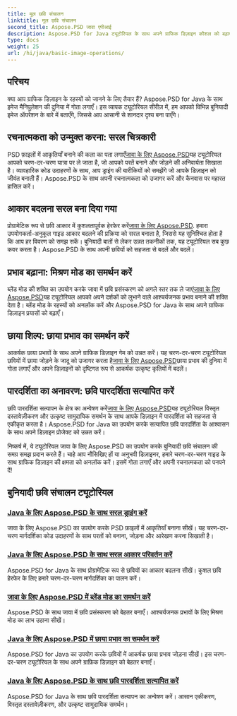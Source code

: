 ```yaml
---
title: मूल छवि संचालन
linktitle: मूल छवि संचालन
second_title: Aspose.PSD जावा एपीआई
description: Aspose.PSD for Java ट्यूटोरियल के साथ अपने ग्राफिक डिज़ाइन कौशल को बढ़ाएँ। चरण-दर-चरण मार्गदर्शिका में ड्राइंग, आकार बदलना, ब्लेंड मोड और पारदर्शिता सत्यापन सीखें।
type: docs
weight: 25
url: /hi/java/basic-image-operations/
---
```


## परिचय

क्या आप ग्राफिक डिज़ाइन के रहस्यों को जानने के लिए तैयार हैं? Aspose.PSD for Java के साथ इमेज मैनिपुलेशन की दुनिया में गोता लगाएँ। इस व्यापक ट्यूटोरियल सीरीज़ में, हम आपको विभिन्न बुनियादी इमेज ऑपरेशन के बारे में बताएँगे, जिससे आप आसानी से शानदार दृश्य बना पाएँगे।

## रचनात्मकता को उन्मुक्त करना: सरल चित्रकारी

 PSD फ़ाइलों में आकृतियाँ बनाने की कला का पता लगाएँ[जावा के लिए Aspose.PSD](./simple-drawing/)यह ट्यूटोरियल आपको चरण-दर-चरण यात्रा पर ले जाता है, जो आपको परतें बनाने और जोड़ने की अनिवार्यता सिखाता है। व्यावहारिक कोड उदाहरणों के साथ, आप ड्राइंग की बारीकियों को समझेंगे जो आपके डिज़ाइन को जीवंत बनाती हैं। Aspose.PSD के साथ अपनी रचनात्मकता को उजागर करें और कैनवास पर महारत हासिल करें।

## आकार बदलना सरल बना दिया गया

 प्रोग्रामेटिक रूप से छवि आकार में कुशलतापूर्वक हेरफेर करें[जावा के लिए Aspose.PSD](./simple-resizing/). हमारा उपयोगकर्ता-अनुकूल गाइड आकार बदलने की प्रक्रिया को सरल बनाता है, जिससे यह सुनिश्चित होता है कि आप हर विवरण को समझ सकें। बुनियादी बातों से लेकर उन्नत तकनीकों तक, यह ट्यूटोरियल सब कुछ कवर करता है। Aspose.PSD के साथ अपनी छवियों को सहजता से बदलें और बदलें।

## प्रभाव बढ़ाना: मिश्रण मोड का समर्थन करें

 ब्लेंड मोड की शक्ति का उपयोग करके जावा में छवि प्रसंस्करण को अगले स्तर तक ले जाएं[जावा के लिए Aspose.PSD](./support-blend-modes/)यह ट्यूटोरियल आपको अपने दर्शकों को लुभाने वाले आश्चर्यजनक प्रभाव बनाने की शक्ति देता है। ब्लेंड मोड के रहस्यों को अनलॉक करें और Aspose.PSD for Java के साथ अपने ग्राफिक डिज़ाइन प्रयासों को बढ़ाएँ।

## छाया शिल्प: छाया प्रभाव का समर्थन करें

 आकर्षक छाया प्रभावों के साथ अपने ग्राफिक डिज़ाइन गेम को उन्नत करें। यह चरण-दर-चरण ट्यूटोरियल छवियों में छाया जोड़ने के जादू को उजागर करता है[जावा के लिए Aspose.PSD](./support-shadow-effect/)छाया प्रभाव की दुनिया में गोता लगाएँ और अपने डिज़ाइनों को दृष्टिगत रूप से आकर्षक उत्कृष्ट कृतियों में बदलें।

## पारदर्शिता का अनावरण: छवि पारदर्शिता सत्यापित करें

 छवि पारदर्शिता सत्यापन के क्षेत्र का अन्वेषण करें[जावा के लिए Aspose.PSD](./verify-image-transparency/)यह ट्यूटोरियल विस्तृत दस्तावेज़ीकरण और उत्कृष्ट सामुदायिक समर्थन के साथ आपके डिज़ाइन में पारदर्शिता को सहजता से एकीकृत करता है। Aspose.PSD for Java का उपयोग करके सत्यापित छवि पारदर्शिता के आश्वासन के साथ अपने डिज़ाइन प्रोजेक्ट को उन्नत करें।

निष्कर्ष में, ये ट्यूटोरियल जावा के लिए Aspose.PSD का उपयोग करके बुनियादी छवि संचालन की समग्र समझ प्रदान करते हैं। चाहे आप नौसिखिए हों या अनुभवी डिज़ाइनर, हमारे चरण-दर-चरण गाइड के साथ ग्राफिक डिज़ाइन की क्षमता को अनलॉक करें। इसमें गोता लगाएँ और अपनी रचनात्मकता को पनपने दें!
## बुनियादी छवि संचालन ट्यूटोरियल
### [Java के लिए Aspose.PSD के साथ सरल ड्राइंग करें](./simple-drawing/)
जावा के लिए Aspose.PSD का उपयोग करके PSD फ़ाइलों में आकृतियाँ बनाना सीखें। यह चरण-दर-चरण मार्गदर्शिका कोड उदाहरणों के साथ परतों को बनाना, जोड़ना और आरेखण करना सिखाती है।
### [Java के लिए Aspose.PSD के साथ सरल आकार परिवर्तन करें](./simple-resizing/)
Aspose.PSD for Java के साथ प्रोग्रामेटिक रूप से छवियों का आकार बदलना सीखें। कुशल छवि हेरफेर के लिए हमारे चरण-दर-चरण मार्गदर्शिका का पालन करें।
### [जावा के लिए Aspose.PSD में ब्लेंड मोड का समर्थन करें](./support-blend-modes/)
Aspose.PSD के साथ जावा में छवि प्रसंस्करण को बेहतर बनाएँ। आश्चर्यजनक प्रभावों के लिए मिश्रण मोड का लाभ उठाना सीखें।
### [Java के लिए Aspose.PSD में छाया प्रभाव का समर्थन करें](./support-shadow-effect/)
Aspose.PSD for Java का उपयोग करके छवियों में आकर्षक छाया प्रभाव जोड़ना सीखें। इस चरण-दर-चरण ट्यूटोरियल के साथ अपने ग्राफ़िक डिज़ाइन को बेहतर बनाएँ।
### [Java के लिए Aspose.PSD के साथ छवि पारदर्शिता सत्यापित करें](./verify-image-transparency/)
Aspose.PSD for Java के साथ छवि पारदर्शिता सत्यापन का अन्वेषण करें। आसान एकीकरण, विस्तृत दस्तावेज़ीकरण, और उत्कृष्ट सामुदायिक समर्थन।